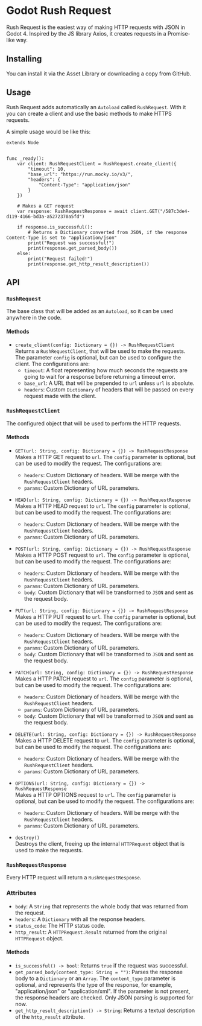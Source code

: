 # Godot Rush Request 

Rush Request is the easiest way of making HTTP requests with JSON in Godot 4. Inspired by the JS library Axios, it creates requests in a Promise-like way.

## Installing

You can install it via the Asset Library or downloading a copy from GitHub. 

## Usage

Rush Request adds automatically an `Autoload` called `RushRequest`. With it you can create a client and use the basic methods to make HTTPS requests.

A simple usage would be like this:

```gdscript
extends Node


func _ready():
	var client: RushRequestClient = RushRequest.create_client({
        "timeout": 10,
        "base_url": "https://run.mocky.io/v3/",
        "headers": {
            "Content-Type": "application/json"
        }
    })
	
    # Makes a GET request
	var response: RushRequestResponse = await client.GET("/587c3de4-d119-4166-bd3a-a5272370a5fd")
	
    if response.is_successful():
        # Returns a Dictionary converted from JSON, if the response Content-Type is set to "application/json"
        print("Request was successful!")
        print(response.get_parsed_body())
    else:
        print("Request failed!")
        print(response.get_http_result_description())

```

## API

### `RushRequest`

The base class that will be added as an `Autoload`, so it can be used anywhere in the code.

#### Methods

- `create_client(config: Dictionary = {}) -> RushRequestClient`  
Returns a `RushRequestClient`, that will be used to make the requests. The parameter `config` is optional, but can be used to configure the client. The configurations are:
    - `timeout`: A float representing how much seconds the requests are going to wait for a response before returning a timeout error.
    - `base_url`: A URL that will be prepended to `url` unless `url` is absolute.
    - `headers`: Custom `Dictionary` of headers that will be passed on every request made with the client.


### `RushRequestClient`

The configured object that will be used to perform the HTTP requests.

#### Methods

- `GET(url: String, config: Dictionary = {}) -> RushRequestResponse`  
Makes a HTTP GET request to `url`. The `config` parameter is optional, but can be used to modify the request. The configurations are:
    - `headers`: Custom Dictionary of headers. Will be merge with the `RushRequestClient` headers.
    - `params`: Custom Dictionary of URL parameters.
  
- `HEAD(url: String, config: Dictionary = {}) -> RushRequestResponse`  
Makes a HTTP HEAD request to `url`. The `config` parameter is optional, but can be used to modify the request. The configurations are:
    - `headers`: Custom Dictionary of headers. Will be merge with the `RushRequestClient` headers.
    - `params`: Custom Dictionary of URL parameters.

- `POST(url: String, config: Dictionary = {}) -> RushRequestResponse`  
Makes a HTTP POST request to `url`. The `config` parameter is optional, but can be used to modify the request. The configurations are:
    - `headers`: Custom Dictionary of headers. Will be merge with the `RushRequestClient` headers.
    - `params`: Custom Dictionary of URL parameters.
    - `body`: Custom Dictionary that will be transformed to `JSON` and sent as the request body.

- `PUT(url: String, config: Dictionary = {}) -> RushRequestResponse`  
Makes a HTTP PUT request to `url`. The `config` parameter is optional, but can be used to modify the request. The configurations are:
    - `headers`: Custom Dictionary of headers. Will be merge with the `RushRequestClient` headers.
    - `params`: Custom Dictionary of URL parameters.
    - `body`: Custom Dictionary that will be transformed to `JSON` and sent as the request body.

- `PATCH(url: String, config: Dictionary = {}) -> RushRequestResponse`  
Makes a HTTP PATCH request to `url`. The `config` parameter is optional, but can be used to modify the request. The configurations are:
    - `headers`: Custom Dictionary of headers. Will be merge with the `RushRequestClient` headers.
    - `params`: Custom Dictionary of URL parameters.
    - `body`: Custom Dictionary that will be transformed to `JSON` and sent as the request body.

- `DELETE(url: String, config: Dictionary = {}) -> RushRequestResponse`  
Makes a HTTP DELETE request to `url`. The `config` parameter is optional, but can be used to modify the request. The configurations are:
    - `headers`: Custom Dictionary of headers. Will be merge with the `RushRequestClient` headers.
    - `params`: Custom Dictionary of URL parameters.

- `OPTIONS(url: String, config: Dictionary = {}) -> RushRequestResponse`  
Makes a HTTP OPTIONS request to `url`. The `config` parameter is optional, but can be used to modify the request. The configurations are:
    - `headers`: Custom Dictionary of headers. Will be merge with the `RushRequestClient` headers.
    - `params`: Custom Dictionary of URL parameters.

- `destroy()`  
Destroys the client, freeing up the internal `HTTPRequest` object that is used to make the requests.

### `RushRequestResponse`

Every HTTP request will return a `RushRequestResponse`.

### Attributes

- `body`: A `String` that represents the whole body that was returned from the request.
- `headers`: A `Dictionary` with all the response headers.
- `status_code`: The HTTP status code.
- `http_result`: A `HTTPRequest.Result` returned from the original `HTTPRequest` object.


#### Methods

- `is_successful() -> bool`: Returns `true` if the request was successful.
- `get_parsed_body(content_type: String = "")`: Parses the response body to a `Dictionary` or an `Array`. The `content_type` parameter is optional, and represents the type of the response, for example, "application/json" or "application/xml". If the parameter is not present, the response headers are checked. Only JSON parsing is supported for now.
- `get_http_result_description() -> String`: Returns a textual description of the `http_result` attribute.
